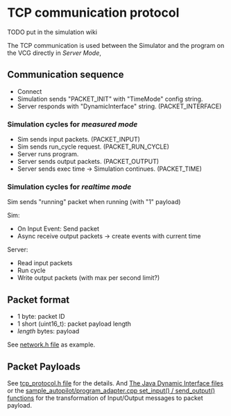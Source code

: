 # TCP communication protocol

TODO put in the simulation wiki

The TCP communication is used between the Simulator and the program on the VCG directly in *Server Mode*,

## Communication sequence

- Connect
- Simulation sends "PACKET_INIT" with "TimeMode" config string.
- Server responds with "DynamicInterface" string. (PACKET_INTERFACE)

### Simulation cycles for *measured mode*

- Sim sends input packets. (PACKET_INPUT)
- Sim sends run_cycle request. (PACKET_RUN_CYCLE)
- Server runs program.
- Server sends output packets. (PACKET_OUTPUT)
- Server sends exec time -> Simulation continues. (PACKET_TIME)

### Simulation cycles for *realtime mode*

Sim sends "running" packet when running (with "1" payload)

Sim:

- On Input Event: Send packet
- Async receive output packets -> create events with current time

Server:

- Read input packets
- Run cycle
- Write output packets (with max per second limit?)

## Packet format

- 1 byte: packet ID
- 1 short (uint16_t): packet payload length
- *length* bytes: payload

See [network.h file](../externals/shared_cpp/network.h) as example.

## Packet Payloads

See [tcp_protocol.h file](../externals/shared_cpp/tcp_protocol.h) for the details.
And [The Java Dynamic Interface files](https://git.rwth-aachen.de/monticore/EmbeddedMontiArc/simulators/commons/-/tree/master/src/main/java/de/rwth/montisim/commons/dynamicinterface) or the [sample_autopilot/program_adapter.cpp set_input() / send_output() functions](../sample_autopilot/src/program_adapter.cpp) for the transformation of Input/Output messages to packet payload.
